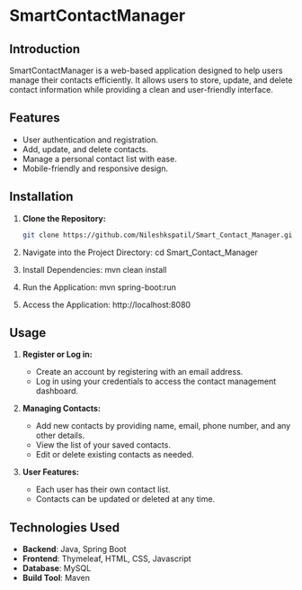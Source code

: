 # SmartContactManager


## Introduction
SmartContactManager is a web-based application designed to help users manage their contacts efficiently. It allows users to store, update, and delete contact information while providing a clean and user-friendly interface.

## Features
- User authentication and registration.
- Add, update, and delete contacts.
- Manage a personal contact list with ease.
- Mobile-friendly and responsive design.
  
## Installation

1. **Clone the Repository:**
   ```bash
   git clone https://github.com/Nileshkspatil/Smart_Contact_Manager.git

2. Navigate into the Project Directory:  cd Smart_Contact_Manager

3. Install Dependencies: mvn clean install

4. Run the Application: mvn spring-boot:run

5. Access the Application: http://localhost:8080

## Usage
1. **Register or Log in:**
   - Create an account by registering with an email address.
   - Log in using your credentials to access the contact management dashboard.

2. **Managing Contacts:**
   - Add new contacts by providing name, email, phone number, and any other details.
   - View the list of your saved contacts.
   - Edit or delete existing contacts as needed.

3. **User Features:**
   - Each user has their own contact list.
   - Contacts can be updated or deleted at any time.

## Technologies Used
- **Backend**: Java, Spring Boot
- **Frontend**: Thymeleaf, HTML, CSS, Javascript
- **Database**: MySQL
- **Build Tool**: Maven





